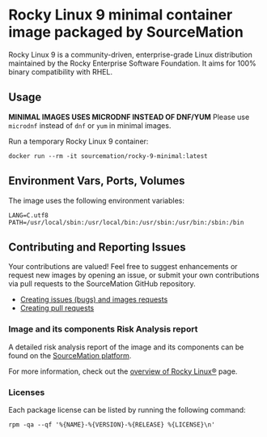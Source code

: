 # Rocky Linux 9 minimal container image packaged by SourceMation

Rocky Linux 9 is a community-driven, enterprise-grade Linux distribution
maintained by the Rocky Enterprise Software Foundation. It aims for 100% binary
compatibility with RHEL.


## Usage

**MINIMAL IMAGES USES MICRODNF INSTEAD OF DNF/YUM** Please use `microdnf`
instead of `dnf` or `yum` in minimal images.

Run a temporary Rocky Linux 9 container:

```
docker run --rm -it sourcemation/rocky-9-minimal:latest
```

## Environment Vars, Ports, Volumes

The image uses the following environment variables:

```
LANG=C.utf8
PATH=/usr/local/sbin:/usr/local/bin:/usr/sbin:/usr/bin:/sbin:/bin
```

## Contributing and Reporting Issues

Your contributions are valued! Feel free to suggest enhancements or request new
images by opening an issue, or submit your own contributions via pull requests
to the SourceMation GitHub repository.

- [Creating issues (bugs) and images requests](https://github.com/SourceMation/images/issues/new/choose)
- [Creating pull requests](https://github.com/SourceMation/images/compare)


### Image and its components Risk Analysis report

A detailed risk analysis report of the image and its components can be found on
the [SourceMation platform](https://www.sourcemation.com/).

For more information, check out the [overview of Rocky
Linux®](https://rockylinux.org/) page.

### Licenses

Each package license can be listed by running the following command:

```
rpm -qa --qf '%{NAME}-%{VERSION}-%{RELEASE} %{LICENSE}\n'
```
